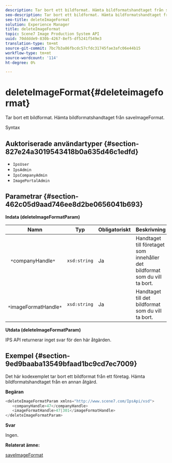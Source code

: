 ```yaml
---
description: Tar bort ett bildformat. Hämta bildformatshandtaget från saveImageFormat.
seo-description: Tar bort ett bildformat. Hämta bildformatshandtaget från saveImageFormat.
seo-title: deleteImageFormat
solution: Experience Manager
title: deleteImageFormat
topic: Scene7 Image Production System API
uuid: 70dddde9-830b-4267-8ef5-df5241f549e3
translation-type: tm+mt
source-git-commit: 7bc7b3a86fbcdc57cfdc31745fae3afc06e44b15
workflow-type: tm+mt
source-wordcount: '114'
ht-degree: 0%

---
```



# deleteImageFormat{#deleteimageformat}

Tar bort ett bildformat. Hämta bildformatshandtaget från saveImageFormat.

Syntax

## Auktoriserade användartyper {#section-827e24a3019543418b0a635d46c1edfd}

* `IpsUser`
* `IpsAdmin`
* `IpsCompanyAdmin`
* `ImagePortalAdmin`

## Parametrar {#section-462c05d9aad746ee8d2be0656041b693}

**Indata (deleteImageFormatParam)**

| Namn | Typ | Obligatoriskt | Beskrivning |
|---|---|---|---|
| ` *`companyHandle`*` | `xsd:string` | Ja | Handtaget till företaget som innehåller det bildformat som du vill ta bort. |
| ` *`imageFormatHandle`*` | `xsd:string` | Ja | Handtaget till det bildformat som du vill ta bort. |

**Utdata (deleteImageFormatParam)**

IPS API returnerar inget svar för den här åtgärden.

## Exempel {#section-9ed9baaba13549bfaad1bc9cd7ec7009}

Det här kodexemplet tar bort ett bildformat från ett företag. Hämta bildformatshandtaget från en annan åtgärd.

**Begäran**

```java
<deleteImageFormatParam xmlns="http://www.scene7.com/IpsApi/xsd">
   <companyHandle>47</companyHandle>
   <imageFormatHandle>47|301</imageFormatHandle>
</deleteImageFormatParam>
```

**Svar**

Ingen.

**Relaterat ämne:**

[saveImageFormat](../../../operations/c-operations-intro/c-methods/r-save-image-format.md#reference-d15c27f533ef41e38b54a539a304bd1d)
